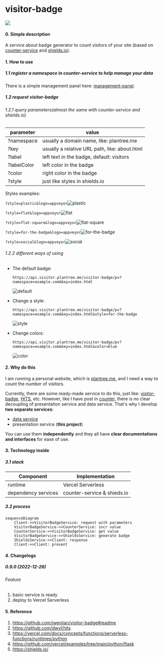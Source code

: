 # visitor-badge

<p align="left">
<a href="https://opensource.org/licenses/MIT"><img src="https://img.shields.io/badge/License-MIT-green.svg"></a>
</p>

#### 0. Simple description

A service about badge generator to count visitors of your site (based on [counter-service](https://github.com/plantree/counter) and [shields.io](https://shields.io/)).

#### 1. How to use

##### 1.1 register a namespace in counter-service to help manage your data

There is a simple management panel here: [management-panel](https://plantree.github.io/project-docs/counter/usage.html#_1-management-panel).

##### 1.2 request visitor-badge 

###### 1.2.1 query parameters(almost the same with counter-service and shields.io)

| parameter   | value                                         |
| ----------- | --------------------------------------------- |
| ?namespace  | usually a domain name, like: plantree.me      |
| ?key        | usually a relative URL path, like: about.html |
| ?label      | left text in the badge, default: visitors     |
| ?labelColor | left color in the badge                       |
| ?color      | right color in the badge                      |
| ?style      | just like styles in shields.io                |

Styles examples:

`?style=plastic&logo=appveyor`![plastic](https://shields.io/badge/style-plastic-green?logo=appveyor&style=plastic)

`?style=flat&logo=appveyor`![flat](https://shields.io/badge/style-flat-green?logo=appveyor&style=flat)

`?style=flat-square&logo=appveyor`![flat-square](https://shields.io/badge/style-flat--square-green?logo=appveyor&style=flat-square)

`?style=for-the-badge&logo=appveyor`![for-the-badge](https://shields.io/badge/style-for--the--badge-green?logo=appveyor&style=for-the-badge)

`?style=social&logo=appveyor`![social](https://shields.io/badge/style-social-green?logo=appveyor&style=social)

###### 1.2.2 different ways of using

- The default badge:

  `https://api.visitor.plantree.me/visitor-badge/pv?namespace=example.com&key=index.html`
  
  ![default](https://api.visitor.plantree.me/visitor-badge/pv?namespace=example.com&key=index.html)

- Change a style:

  `https://api.visitor.plantree.me/visitor-badge/pv?namespace=example.com&key=index.html&style=for-the-badge`
  
  ![style](https://api.visitor.plantree.me/visitor-badge/pv?namespace=example.com&key=index.html&style=for-the-badge)

- Change colors:

  `https://api.visitor.plantree.me/visitor-badge/pv?namespace=example.com&key=index.html&color=blue`
  
  ![color](https://api.visitor.plantree.me/visitor-badge/pv?namespace=example.com&key=index.html&color=blue)

#### 2. Why do this

I am running a personal website, which is [plantree.me](https://plantree.me/), and I need a way to count the number of visitors.

Currently, there are some ready-made service to do this, just like: [visitor-badge](https://github.com/jwenjian/visitor-badge), [HITS](https://github.com/gjbae1212/hit-counter), etc. However, like I have post in [counter](https://github.com/plantree/counter#2-counter-vs-countapi-vs-visitor-badgehit-counter), there is no clear decoupling of presentation service and data service. That's why I develop **two separate services**:

- [data service](https://github.com/plantree/counter)
- presentation service (**this project**)

You can use them **independently** and they all have **clear documentations and interfaces** for ease of use.

#### 3. Technology inside

##### 3.1 stack

| Component           | Implementation              |
| ------------------- | --------------------------- |
| runtime             | Vercel Serverless           |
| dependency services | counter-service & shieds.io |

##### 3.2 process

```mermaid
sequenceDiagram
	Client->>VisitorBadgeService: request with parameters
	VisitorBadgeService->>CounterService: incr value
	CounterService->>VisitorBadgeService: get value
	VisitorBadgeService->>ShieldsService: generate badge
	ShieldsService->>Client: response
	Client->>Client: present
```

#### 4. Changelogs

##### 0.9.0 (2022-12-26)

###### Feature

1. basic service is ready
2. deploy to Vercel Serverless

#### 5. Reference

1. https://github.com/jwenjian/visitor-badge#readme
2. https://github.com/dwyl/hits
3. https://vercel.com/docs/concepts/functions/serverless-functions/runtimes/python
4. https://github.com/vercel/examples/tree/main/python/flask
5. https://shields.io/

